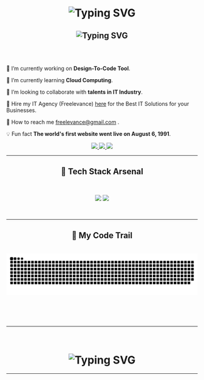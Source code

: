<h1 align="center">
   <img src="https://readme-typing-svg.herokuapp.com?font=Tiny5&size=40&pause=1000&color=000000&background=dedede&center=true&vCenter=true&random=false&width=450&height=100&lines=Assalamu'+Alaykum+!;Peace+be+Upon+You+!;This+is+Hasnain+Khan+!;Howdy+%3F" alt="Typing SVG" />
</h1>

<h2 align="center"><img src="https://readme-typing-svg.herokuapp.com?font=Monofett&size=44&duration=4000&pause=1000&color=dedede&center=true&vCenter=true&width=356&height=44&lines=A+Passionate;Creative+Dev;UI%2FUX+Designer;Based+in+PAK.;%F0%9F%87%B5%F0%9F%87%B0" alt="Typing SVG" /></h2>

<br/>
<br/>

<div align="left">
 
🎯 I’m currently working on **Design-To-Code Tool**.
 
🧠 I’m currently learning **Cloud Computing**.
 
👥 I’m looking to collaborate with **talents in IT Industry**.

💬 Hire my IT Agency (Freelevance) [here](https://freelevance.vercel.app) for the Best IT Solutions for your Businesses.

📧 How to reach me freelevance@gmail.com .

💡 Fun fact **The world's first website went live on August 6, 1991**.

 </div>
 
<div align="center"> 
  <a href="mailto:freelevance@gmail.com" target="_blank">
    <img src="https://img.shields.io/badge/Gmail-dedede?style=for-the-badge&logo=gmail&logoColor=000000" />
  </a>
  <a href="https://linkedin.com/in/hasnainkhagan" target="_blank">
    <img src="https://img.shields.io/badge/LinkedIn-dedede?style=for-the-badge&logo=linkedin&logoColor=000000" target="_blank" />
  </a>
  <a href="https://hasnainkhagan.vercel.app" target="_blank">
     <img src="https://img.shields.io/badge/Portfolio-dedede?style=for-the-badge&logo=todoist&logoColor=000000" target="_blank" />
  </a>
</div>

 <hr/>
 
<h2 align="center">🚀 Tech Stack Arsenal</h2>
<br/>
<div align="center">
<p align="center">
  <img src="https://skillicons.dev/icons?i=html,css,tailwind,scss,react,bootstrap,git,bash,md,linux,vscode,github,figma,webflow,wordpress" />
    <img src="https://skillicons.dev/icons?i=cpp,php,python,typescript,javascript,nextjs,mui,nodejs,vuejs,express,nuxtjs,threejs,prisma,jquery,firebase,mongodb,mysql" />
</p>
</div>

<br/>
<hr/>

<div align="center">
  <h2>🐍 My Code Trail</h2>
  <br>
  <img alt="snake eating my contributions" src="https://raw.githubusercontent.com/salesp07/salesp07/output/github-contribution-grid-snake.svg" />
  
  <br/><br/><br/>
</div>

<hr/>

</div>

<br/>
<h1 align="center"><img src="https://readme-typing-svg.herokuapp.com?font=Tiny5&size=40&pause=1000&color=000000&background=dedede&center=true&vCenter=true&random=false&width=300&height=100&lines=Thank+You+._." alt="Typing SVG" /></h1>
<hr/>
